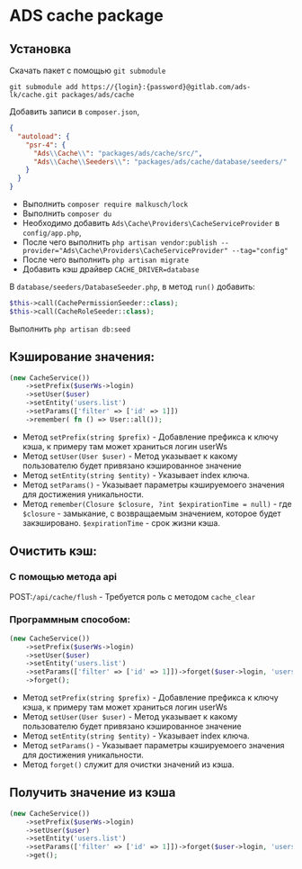 # ADS cache package

## Установка

Скачать пакет с помощью `git submodule`
```shell
git submodule add https://{login}:{password}@gitlab.com/ads-lk/cache.git packages/ads/cache
```

Добавить записи в `composer.json`,
```json
{
  "autoload": {
    "psr-4": {
      "Ads\\Cache\\": "packages/ads/cache/src/",
      "Ads\\Cache\\Seeders\\": "packages/ads/cache/database/seeders/"
    }
  }
}
```


* Выполнить `composer require malkusch/lock`
* Выполнить `composer du`
* Необходимо добавить `Ads\Cache\Providers\CacheServiceProvider` в `config/app.php`,
* После чего выполнить `php artisan vendor:publish --provider="Ads\Cache\Providers\CacheServiceProvider" --tag="config"`
* После чего выполнить `php artisan migrate`
* Добавить кэш драйвер `CACHE_DRIVER=database`

В `database/seeders/DatabaseSeeder.php`, в метод `run()` добавить:
```php
$this->call(CachePermissionSeeder::class);
$this->call(CacheRoleSeeder::class);
```

Выполнить `php artisan db:seed`

## Кэширование значения:

```php
(new CacheService())
    ->setPrefix($userWs->login)
    ->setUser($user)
    ->setEntity('users.list')
    ->setParams(['filter' => ['id' => 1]])
    ->remember( fn () => User::all());
```

* Метод `setPrefix(string $prefix)` - Добавление префикса к ключу кэша, к примеру там может храниться логин userWs 
* Метод `setUser(User $user)` - Метод указывает к какому пользователю будет привязано кэшированное значение
* Метод `setEntity(string $entity)` - Указывает index ключа.
* Метод `setParams()` - Указывает параметры кэшируемоего значения для достижения уникальности.
* Метод `remember(Closure $closure, ?int $expirationTime = null)` - где `$closure` - замыкание, с возвращаемым
  значением, которое будет закэшировано. `$expirationTime` - срок жизни кэша.


## Очистить кэш:

### С помощью метода api
POST:`/api/cache/flush` - Требуется роль с методом `cache_clear`

### Программным способом:

```php
(new CacheService())
    ->setPrefix($userWs->login)
    ->setUser($user)
    ->setEntity('users.list')
    ->setParams(['filter' => ['id' => 1]])->forget($user->login, 'users.list')
    ->forget();
```
* Метод `setPrefix(string $prefix)` - Добавление префикса к ключу кэша, к примеру там может храниться логин userWs
* Метод `setUser(User $user)` - Метод указывает к какому пользователю будет привязано кэшированное значение
* Метод `setEntity(string $entity)` - Указывает index ключа.
* Метод `setParams()` - Указывает параметры кэшируемоего значения для достижения уникальности.
* Метод `forget()` служит для очистки значений из кэша.

## Получить значение из кэша

```php
(new CacheService())
    ->setPrefix($userWs->login)
    ->setUser($user)
    ->setEntity('users.list')
    ->setParams(['filter' => ['id' => 1]])->forget($user->login, 'users.list')
    ->get();
```
